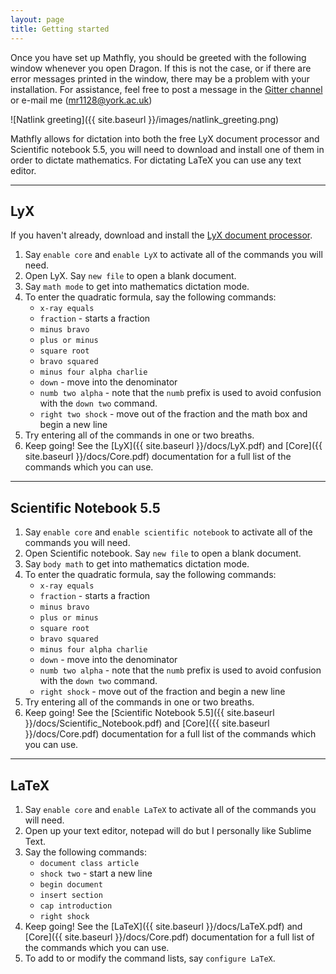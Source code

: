 ```yaml
---
layout: page
title: Getting started
---
```


Once you have set up Mathfly, you should be greeted with the following window whenever you open Dragon. If this is not the case, or if there are error messages printed in the window, there may be a problem with your installation. For assistance, feel free to post a message in the [Gitter channel](https://gitter.im/mathfly-dictation/community) or e-mail me ([mr1128@york.ac.uk](mailto:mr1128@york.ac.uk))

![Natlink greeting]({{ site.baseurl }}/images/natlink_greeting.png)

Mathfly allows for dictation into both the free LyX document processor and Scientific notebook 5.5, you will need to download and install one of them in order to dictate mathematics. For dictating LaTeX you can use any text editor.

***

## LyX

If you haven\'t already, download and install the [LyX document processor](https://www.lyx.org/).

1. Say `enable core` and `enable LyX` to activate all of the commands you will need.
2. Open LyX. Say `new file` to open a blank document.
3. Say `math mode` to get into mathematics dictation mode.
4. To enter the quadratic formula, say the following commands:
    * `x-ray equals`
    * `fraction` - starts a fraction
    * `minus bravo`
    * `plus or minus`
    * `square root`
    * `bravo squared`
    * `minus four alpha charlie`
    * `down` - move into the denominator
    * `numb two alpha` - note that the `numb` prefix is used to avoid confusion with the `down two` command.
    * `right two shock` - move out of the fraction and the math box and begin a new line
5. Try entering all of the commands in one or two breaths.
6. Keep going! See the [LyX]({{ site.baseurl }}/docs/LyX.pdf) and [Core]({{ site.baseurl }}/docs/Core.pdf) documentation for a full list of the commands which you can use.

***

## Scientific Notebook 5.5
1. Say `enable core` and `enable scientific notebook` to activate all of the commands you will need.
2. Open Scientific notebook. Say `new file` to open a blank document.
3. Say `body math` to get into mathematics dictation mode.
4. To enter the quadratic formula, say the following commands:
    * `x-ray equals`
    * `fraction` - starts a fraction
    * `minus bravo`
    * `plus or minus`
    * `square root`
    * `bravo squared`
    * `minus four alpha charlie`
    * `down` - move into the denominator
    * `numb two alpha` - note that the `numb` prefix is used to avoid confusion with the `down two` command.
    * `right shock` - move out of the fraction and begin a new line
5. Try entering all of the commands in one or two breaths.
6. Keep going! See the [Scientific Notebook 5.5]({{ site.baseurl }}/docs/Scientific_Notebook.pdf) and [Core]({{ site.baseurl }}/docs/Core.pdf) documentation for a full list of the commands which you can use.

***

## LaTeX
1. Say `enable core` and `enable LaTeX` to activate all of the commands you will need.
2. Open up your text editor, notepad will do but I personally like Sublime Text.
3. Say the following commands:
    * `document class article`
    * `shock two` - start a new line
    * `begin document`
    * `insert section`
    * `cap introduction`
    * `right shock`
4. Keep going! See the [LaTeX]({{ site.baseurl }}/docs/LaTeX.pdf) and [Core]({{ site.baseurl }}/docs/Core.pdf) documentation for a full list of the commands which you can use.
5. To add to or modify the command lists, say `configure LaTeX`.